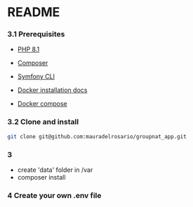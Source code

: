 # README

### 3.1 <a name='Prerequisites'>Prerequisites</a>
- [PHP 8.1](https://¡www.php.net/downloads.php)
- [Composer](https://getcomposer.org/)
- [Symfony CLI](https://symfony.com/download)

- [Docker installation docs](https://docs.docker.com/get-docker)
- [Docker compose](https://docs.docker.com/compose/install)

### 3.2 <a name="Cloneandinstall">Clone and install</a>
```bash
git clone git@github.com:mauradelrosario/groupnat_app.git

```

### 3 
- create 'data' folder in /var
- composer install

### 4 Create your own .env file